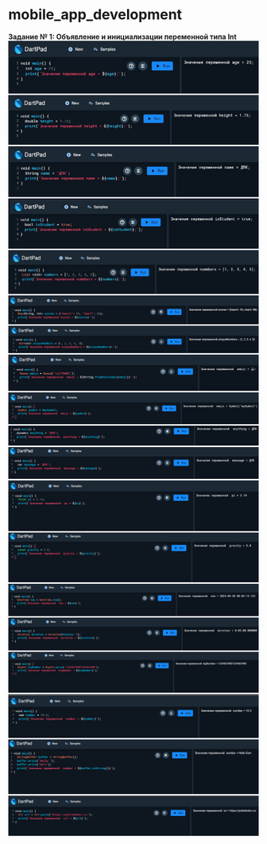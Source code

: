 # mobile_app_development
<strong>Задание № 1: Объявление и инициализации переменной типа Int</strong>![](https://github.com/Derz65/mobile_app_development/raw/main/screenshot/1.jpg)
![](https://github.com/Derz65/mobile_app_development/raw/main/screenshot/2.jpg)
![](https://github.com/Derz65/mobile_app_development/raw/main/screenshot/3.jpg)
![](https://github.com/Derz65/mobile_app_development/raw/main/screenshot/4.jpg)
![](https://github.com/Derz65/mobile_app_development/raw/main/screenshot/5.jpg)
![](https://github.com/Derz65/mobile_app_development/raw/main/screenshot/6.png)
![](https://github.com/Derz65/mobile_app_development/raw/main/screenshot/7.png)
![](https://github.com/Derz65/mobile_app_development/raw/main/screenshot/8.png)
![](https://github.com/Derz65/mobile_app_development/raw/main/screenshot/9.png)
![](https://github.com/Derz65/mobile_app_development/raw/main/screenshot/10.png)
![](https://github.com/Derz65/mobile_app_development/raw/main/screenshot/11.png)
![](https://github.com/Derz65/mobile_app_development/raw/main/screenshot/12.png)
![](https://github.com/Derz65/mobile_app_development/raw/main/screenshot/13.png)
![](https://github.com/Derz65/mobile_app_development/raw/main/screenshot/14.png)
![](https://github.com/Derz65/mobile_app_development/raw/main/screenshot/15.png)
![](https://github.com/Derz65/mobile_app_development/raw/main/screenshot/16.png)
![](https://github.com/Derz65/mobile_app_development/raw/main/screenshot/17.png)
![](https://github.com/Derz65/mobile_app_development/raw/main/screenshot/18.png)
![](https://github.com/Derz65/mobile_app_development/raw/main/screenshot/19.jpg)
